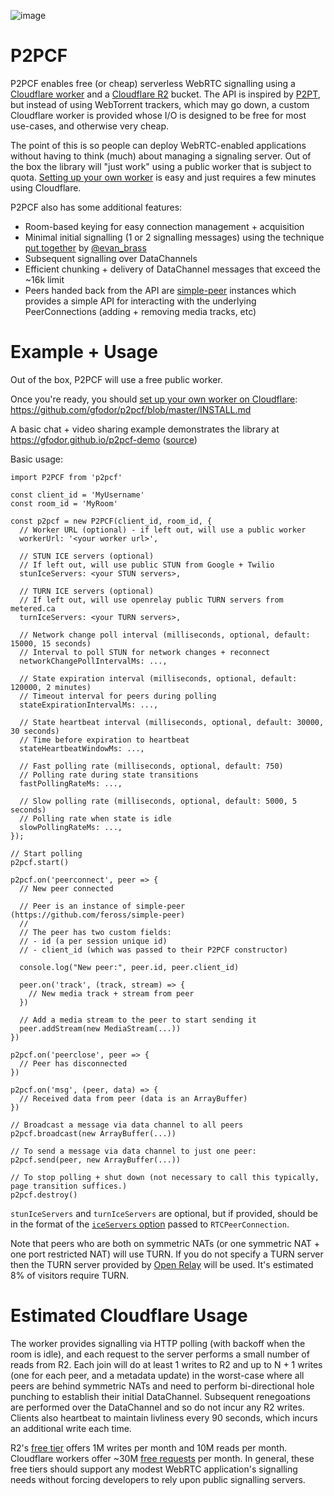 ![image](https://user-images.githubusercontent.com/220020/181821538-4ace5e9d-1fa0-4146-881b-368bcb253f6c.png)


# P2PCF

P2PCF enables free (or cheap) serverless WebRTC signalling using a [Cloudflare worker](https://workers.cloudflare.com/) and a [Cloudflare R2](https://www.cloudflare.com/products/r2/) bucket. The API is inspired by [P2PT](https://github.com/subins2000/p2pt), but instead of using WebTorrent trackers, which may go down, a custom Cloudflare worker is provided whose I/O is designed to be free for most use-cases, and otherwise very cheap.

The point of this is so people can deploy WebRTC-enabled applications without having to think (much) about managing a signaling server. Out of the box the library will "just work" using a public worker that is subject to quota. [Setting up your own worker](https://github.com/gfodor/p2pcf/blob/master/INSTALL.md) is easy and just requires a few minutes using Cloudflare.

P2PCF also has some additional features:

- Room-based keying for easy connection management + acquisition
- Minimal initial signalling (1 or 2 signalling messages) using the technique [put together](https://twitter.com/evan_brass/status/1549078627282722816) by [@evan_brass](https://twitter.com/evan_brass/status)
- Subsequent signalling over DataChannels
- Efficient chunking + delivery of DataChannel messages that exceed the ~16k limit
- Peers handed back from the API are [simple-peer](https://github.com/feross/simple-peer) instances which provides a simple API for interacting with the underlying PeerConnections (adding + removing media tracks, etc)

# Example + Usage

Out of the box, P2PCF will use a free public worker.

Once you're ready, you should [set up your own worker on Cloudflare](https://github.com/gfodor/p2pcf/blob/master/INSTALL.md): https://github.com/gfodor/p2pcf/blob/master/INSTALL.md

A basic chat + video sharing example demonstrates the library at https://gfodor.github.io/p2pcf-demo ([source](https://github.com/gfodor/p2pcf/blob/master/examples/basic-video-chat/index.js))

Basic usage:

```
import P2PCF from 'p2pcf'

const client_id = 'MyUsername'
const room_id = 'MyRoom'

const p2pcf = new P2PCF(client_id, room_id, {
  // Worker URL (optional) - if left out, will use a public worker
  workerUrl: '<your worker url>',
  
  // STUN ICE servers (optional)
  // If left out, will use public STUN from Google + Twilio
  stunIceServers: <your STUN servers>,
  
  // TURN ICE servers (optional)
  // If left out, will use openrelay public TURN servers from metered.ca
  turnIceServers: <your TURN servers>,
  
  // Network change poll interval (milliseconds, optional, default: 15000, 15 seconds)
  // Interval to poll STUN for network changes + reconnect
  networkChangePollIntervalMs: ...,
  
  // State expiration interval (milliseconds, optional, default: 120000, 2 minutes)
  // Timeout interval for peers during polling
  stateExpirationIntervalMs: ...,
  
  // State heartbeat interval (milliseconds, optional, default: 30000, 30 seconds)
  // Time before expiration to heartbeat
  stateHeartbeatWindowMs: ...,
  
  // Fast polling rate (milliseconds, optional, default: 750)
  // Polling rate during state transitions
  fastPollingRateMs: ...,
  
  // Slow polling rate (milliseconds, optional, default: 5000, 5 seconds)
  // Polling rate when state is idle
  slowPollingRateMs: ...,
});

// Start polling
p2pcf.start()

p2pcf.on('peerconnect', peer => {
  // New peer connected
  
  // Peer is an instance of simple-peer (https://github.com/feross/simple-peer)
  //
  // The peer has two custom fields:
  // - id (a per session unique id)
  // - client_id (which was passed to their P2PCF constructor)
  
  console.log("New peer:", peer.id, peer.client_id)
  
  peer.on('track', (track, stream) => {
    // New media track + stream from peer
  })
  
  // Add a media stream to the peer to start sending it
  peer.addStream(new MediaStream(...))
})

p2pcf.on('peerclose', peer => {
  // Peer has disconnected
})

p2pcf.on('msg', (peer, data) => {
  // Received data from peer (data is an ArrayBuffer)
})

// Broadcast a message via data channel to all peers
p2pcf.broadcast(new ArrayBuffer(...))

// To send a message via data channel to just one peer:
p2pcf.send(peer, new ArrayBuffer(...))

// To stop polling + shut down (not necessary to call this typically, page transition suffices.)
p2pcf.destroy()
```

`stunIceServers` and `turnIceServers` are optional, but if provided, should be in the format of the [`iceServers` option](https://developer.mozilla.org/en-US/docs/Web/API/RTCPeerConnection/RTCPeerConnection#parameters) passed to `RTCPeerConnection`.

Note that peers who are both on symmetric NATs (or one symmetric NAT + one port restricted NAT) will use TURN. If you do not specify a TURN server then the TURN server provided by [Open Relay](https://www.metered.ca/tools/openrelay/) will be used. It's estimated 8% of visitors require TURN.

# Estimated Cloudflare Usage

The worker provides signalling via HTTP polling (with backoff when the room is idle), and each request to the server performs a small number of reads from R2. Each join will do at least 1 writes to R2 and up to N + 1 writes (one for each peer, and a metadata update) in the worst-case where all peers are behind symmetric NATs and need to perform bi-directional hole punching to establish their initial DataChannel. Subsequent renegoations are performed over the DataChannel and so do not incur any R2 writes. Clients also heartbeat to maintain livliness every 90 seconds, which incurs an additional write each time.

R2's [free tier](https://developers.cloudflare.com/r2/platform/pricing/) offers 1M writes per month and 10M reads per month. Cloudflare workers offer ~30M [free requests](https://developers.cloudflare.com/workers/platform/pricing/) per month. In general, these free tiers should support any modest WebRTC application's signalling needs without forcing developers to rely upon public signalling servers.
